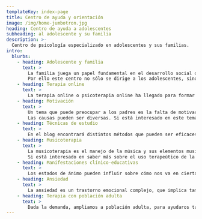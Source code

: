 ```yaml
---
templateKey: index-page
title: Centro de ayuda y orientación
image: /img/home-jumbotron.jpg
heading: Centro de ayuda a adolescentes
subheading: al adolescente y su familia
description: >-
  Centro de psicología especializado en adolescentes y sus familias.
intro:
  blurbs:
    - heading: Adolescente y familia
      text: >
        La familia juega un papel fundamental en el desarrollo social de los adolescentes, la relación padres-hijos va a sentar las bases sobre la que se construirán los cimientos de los comportamientos adolescentes.
        Por ello este centro no sólo se dirige a los adolescentes, sino también a orientar a los padres para que puedan ayudar y apoyar a sus hijos.
    - heading: Terapia online
      text: >
        La terapia online o psicoterapia online ha llegado para formar parte de nuestra vida y nuestro trabajo. Al igual que las videollamadas con familiares y amigos, las videollamadas para terapia son interesantes en nuestro día a día y nos enriquecen, ofreciendo una serie de ventajas muy interesantes: ahorro de tiempo, desde cualquier lugar, comodidad, etc.
    - heading: Motivación
      text: >
        Un tema que puede preocupar a los padres es la falta de motivación de sus hijos en los estudios. Piensan que todo le da igual o que no tiene interés.
        Las causas pueden ser diversas. Si está interesado en este tema o sufre este problema, no dude en consultarnos.
    - heading: Técnicas de estudio
      text: >
        En el blog encontrará distintos métodos que pueden ser eficaces para afrontar los problemas de concentración en el estudio. Puede que el entorno sea inadecuado, se tengan miedos a no conseguir los resultados esperados, se tengan preocupaciones o hayan aparecido problemas de ansiedad. Sea cual sea la causa, hay que adoptar una actitud positiva y seguir los consejos de especialistas.
    - heading: Musicoterapia
      text: >
        La musicoterapia es el manejo de la música y sus elementos musicales (sonido, ritmo, melodía y armonía) con el fin de satisfacer el bienestar físico, emocional, mental, social y cognitivo. 
        Si está interesado en saber más sobre el uso terapeútico de la música o quiere realizar musicoterapia a través de este centro, acceda a musicoterapia.
    - heading: Manifestaciones clínico-educativas
      text: >
        Los estados de ánimo pueden influir sobre cómo nos va en ciertas situaciones, pero también puede hacerlo algo más: nuestro estado mental. ¿Cuál es la diferencia entre un estado de ánimo y un estado mental? Los estados de ánimo son las emociones que sentimos. El estado mental son los pensamientos e ideas que acompañan ese estado de ánimo. Puede saber más a través del blog.
    - heading: Ansiedad
      text: >
        La ansiedad es un trastorno emocional complejo, que implica también problemas en pensamientos y conductas. Como psicóloga colaboradora de Clínica Moreno - Psicólogos, recomiendo el libro Superar la ansiedad y el miedo como ayuda para el tratamiento de la ansiedad.
    - heading: Terapia con población adulta
      text: >
        Dada la demanda, ampliamos a población adulta, para ayudaros también.
---
```

